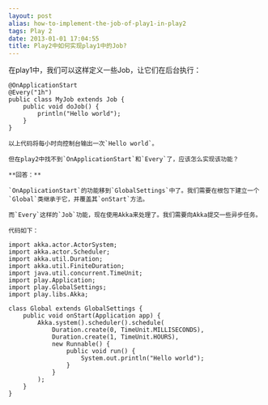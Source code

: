```yaml
---
layout: post
alias: how-to-implement-the-job-of-play1-in-play2
tags: Play 2
date: 2013-01-01 17:04:55
title: Play2中如何实现play1中的Job?
---
```


在play1中，我们可以这样定义一些Job，让它们在后台执行：

    @OnApplicationStart
    @Every("1h")
    public class MyJob extends Job {
        public void doJob() {
            println("Hello world");
        }
    }

    以上代码将每小时向控制台输出一次`Hello world`。

    但在play2中找不到`OnApplicationStart`和`Every`了，应该怎么实现该功能？

    **回答：**

    `OnApplicationStart`的功能移到`GlobalSettings`中了。我们需要在根包下建立一个`Global`类继承于它，并覆盖其`onStart`方法。

    而`Every`这样的`Job`功能，现在使用Akka来处理了。我们需要向Akka提交一些异步任务。

    代码如下：

    import akka.actor.ActorSystem;
    import akka.actor.Scheduler;
    import akka.util.Duration;
    import akka.util.FiniteDuration;
    import java.util.concurrent.TimeUnit;
    import play.Application;
    import play.GlobalSettings;
    import play.libs.Akka;

    class Global extends GlobalSettings {
        public void onStart(Application app) {
            Akka.system().scheduler().schedule(
                Duration.create(0, TimeUnit.MILLISECONDS),
                Duration.create(1, TimeUnit.HOURS),
                new Runnable() {
                    public void run() {
                        System.out.println("Hello world");
                    }
                }
            );
        }
    }

